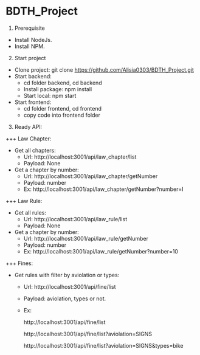 # BDTH_Project

1. Prerequisite

- Install NodeJs.
- Install NPM.

2. Start project

- Clone project: git clone https://github.com/Alisia0303/BDTH_Project.git
- Start backend: 
    + cd folder backend, cd backend
    + Install package: npm install
    + Start local: npm start
- Start frontend:
    + cd folder frontend, cd frontend
    + copy code into frontend folder

3. Ready API:

+++ Law Chapter:
- Get all chapters: 
    + Url: http://localhost:3001/api/law_chapter/list
    + Payload: None
- Get a chapter by number:
    + Url: http://localhost:3001/api/law_chapter/getNumber
    + Payload: number
    + Ex: http://localhost:3001/api/law_chapter/getNumber?number=I

+++ Law Rule:
- Get all rules: 
    + Url: http://localhost:3001/api/law_rule/list
    + Payload: None
- Get a chapter by number:
    + Url: http://localhost:3001/api/law_rule/getNumber
    + Payload: number
    + Ex: http://localhost:3001/api/law_rule/getNumber?number=10

+++ Fines:
- Get rules with filter by aviolation or types:
    + Url: http://localhost:3001/api/fine/list
    + Payload: aviolation, types or not.
    + Ex: 
            
        http://localhost:3001/api/fine/list

        http://localhost:3001/api/fine/list?aviolation=SIGNS

        http://localhost:3001/api/fine/list?aviolation=SIGNS&types=bike